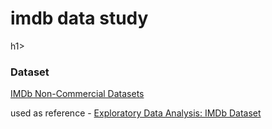 <h1>imdb data study</h1>h1>

<h3>Dataset</h3>
<a href='https://developer.imdb.com/non-commercial-datasets/'>IMDb Non-Commercial Datasets</a>

used as reference - <a href='https://medium.com/analytics-vidhya/exploratory-data-analysis-imdb-dataset-cff0c3991ad5'>Exploratory Data Analysis: IMDb Dataset</a>
